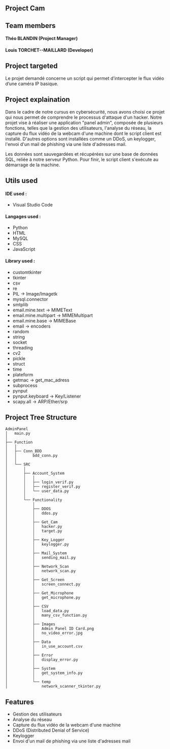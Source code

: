 ## Project Cam
## Team members

#### Théo BLANDIN (Project Manager)
#### Louis TORCHET--MAILLARD (Developer)

## Project targeted
Le projet demandé concerne un script qui permet d’intercepter le flux vidéo d’une caméra IP basique.

## Project explaination
Dans le cadre de notre cursus en cybersécurité, nous avons choisi ce projet qui nous permet de comprendre le processus d'attaque d'un hacker. Notre projet vise à réaliser une application "panel admin", composée de plusieurs fonctions, telles que la gestion des utilisateurs, l'analyse du réseau, la capture du flux vidéo de la webcam d'une machine dont le script client est installé. 
D'autres options sont installées comme un DDoS, un keylogger, l'envoi d'un mail de phishing via une liste d'adresses mail.

Les données sont sauvegardées et récupérées sur une base de données SQL, reliée à notre serveur Python. Pour finir, le script client s'exécute au démarrage de la machine.

## Utils used

#### IDE used :
- Visual Studio Code

#### Langages used :
- Python
- HTML
- MySQL
- CSS
- JavaScript

#### Library used :
- customtkinter
- tkinter
- csv
- re
- PIL -> Image/Imagetk
- mysql.connector
- smtplib
- email.mine.text -> MIMEText
- email.mine.multipart -> MIMEMultipart
- email.mine.base -> MIMEBase
- email -> encoders
- random
- string
- socket
- threading
- cv2
- pickle
- struct
- time
- plateform
- getmac -> get_mac_adress
- subprocess
- pynput
- pynput.keyboard -> Key/Listener
- scapy.all -> ARP/Ether/srp

## Project Tree Structure
```
AdminPanel
│   main.py
│
├── Function
│   │
│   ├── Conn_BDD
│   │       bdd_conn.py
│   │
│   └── SRC
│       │
│       ├── Account_System
│       │   │
│       │   ├── login_verif.py
│       │   ├── register_verif.py
│       │   └── user_data.py
│       │   
│       └── Functionality
│           │
│           ├── DDOS
│           │   ddos.py
│           │
│           ├── Get_Cam
│           │   hacker.py
│           │   target.py
│           │
│           ├── Key_Logger
│           │   keylogger.py
│           │
│           ├── Mail_System
│           │   sending_mail.py
│           │
│           ├── Network_Scan
│           │   network_scan.py
│           │
│           ├── Get_Screen
│           │   screen_connect.py
│           │
│           ├── Get_Microphone
│           │   get_microphone.py
│           │
│           ├── CSV
│           │   load_data.py
│           │   many_csv_function.py
│           │
│           ├── Images
│           │   Admin Panel ID Card.png
│           │   no_video_error.jpg
│           │
│           ├── Data
│           │   in_use_account.csv
│           │
│           ├── Error
│           │   display_error.py
│           │
│           ├── System
│           │   get_system_info.py
│           │
│           └── temp
│               network_scanner_tkinter.py
```

## Features
- Gestion des utilisateurs
- Analyse du réseau
- Capture du flux vidéo de la webcam d'une machine
- DDoS (Distributed Denial of Service)
- Keylogger
- Envoi d'un mail de phishing via une liste d'adresses mail
